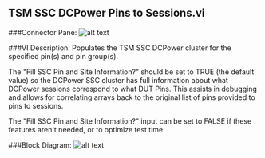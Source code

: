 ## **TSM SSC DCPower Pins to Sessions.vi**
###Connector Pane:
![alt text](/images/DCPower/TSM/TSM%20SSC%20DCPower%20Pins%20to%20Sessions.vic.png "TSM SSC DCPower Pins to Sessions.vi connector pane")

###VI Description:
Populates the TSM SSC DCPower cluster for the specified pin(s) and pin group(s). 

The "Fill SSC Pin and Site Information?" should be set to TRUE (the default value) so the DCPower SSC cluster has full information about what DCPower sessions correspond to what DUT Pins. This assists in debugging and allows for correlating arrays back to the original list of pins provided to pins to sessions.

The "Fill SSC Pin and Site Information?" input can be set to FALSE if these features aren't needed, or to optimize test time.

###Block Diagram:
![alt text](/images/DCPower/TSM/TSM%20SSC%20DCPower%20Pins%20to%20Sessions.vid.png "TSM SSC DCPower Pins to Sessions.vi block diagram")
